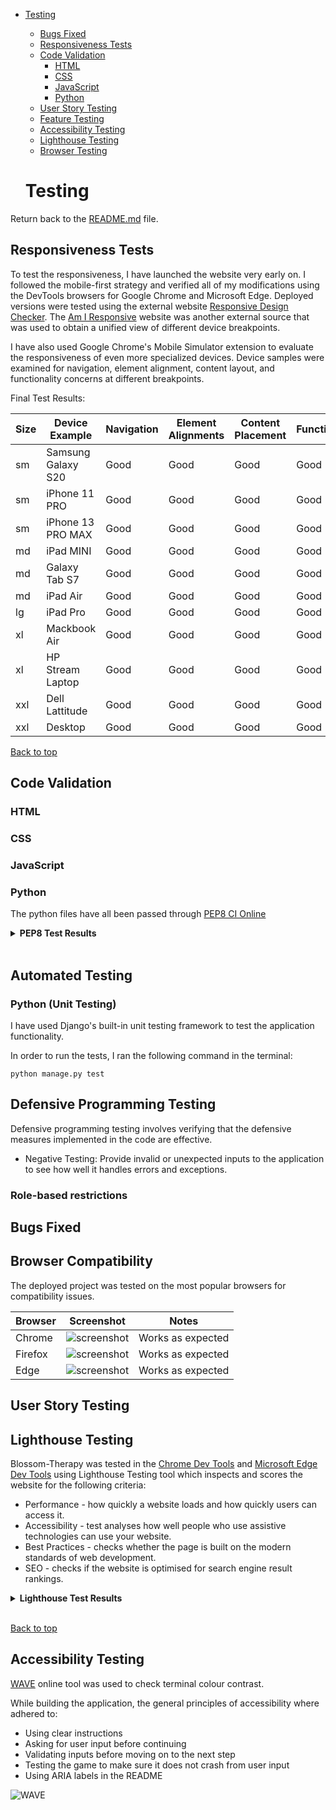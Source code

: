 - [Testing](#testing)
  * [Bugs Fixed](#bugs-fixed)
  * [Responsiveness Tests](#responsiveness-tests)
  * [Code Validation](#code-validation)
    + [HTML](#html)
    + [CSS](#css)
    + [JavaScript](#javascript)
    + [Python](#python)
  * [User Story Testing](#user-story-testing)
  * [Feature Testing](#feature-testing)
  * [Accessibility Testing](#accessibility-testing)
  * [Lighthouse Testing](#lighthouse-testing)
  * [Browser Testing](#browser-testing)

  # Testing

Return back to the [README.md](README.md) file.

## Responsiveness Tests

To test the responsiveness, I have launched the website very early on. I followed the mobile-first strategy and verified all of my modifications using the DevTools browsers for Google Chrome and Microsoft Edge. Deployed versions were tested using the external website [Responsive Design Checker](https://responsivedesignchecker.com/ "Responsive Design Checker"). The [Am I Responsive](https://ui.dev/amiresponsive "Am I responsive") website was another external source that was used to obtain a unified view of different device breakpoints.

I have also used Google Chrome's Mobile Simulator extension to evaluate the responsiveness of even more specialized devices. Device samples were examined for navigation, element alignment, content layout, and functionality concerns at different breakpoints.

Final Test Results:

| Size | Device Example     | Navigation | Element Alignments | Content Placement | Functionality | Notes                                             |
| ---- | ------------------ | ---------- | ------------------ | ----------------- | ------------- | ------------------------------------------------- |
| sm   | Samsung Galaxy S20 | Good       | Good               | Good              | Good          | 
| sm   | iPhone 11 PRO      | Good       | Good               | Good              | Good          |                           
| sm   | iPhone 13 PRO MAX  | Good       | Good               | Good              | Good          | 
| md   | iPad MINI          | Good       | Good               | Good              | Good          |                                                   |
| md   | Galaxy Tab S7      | Good       | Good               | Good              | Good          |                                                   |
| md   | iPad Air           | Good       | Good               | Good              | Good          |                                                   |
| lg   | iPad Pro           | Good       | Good               | Good              | Good          |                                                   |
| xl   | Mackbook Air       | Good       | Good               | Good              | Good          |                             
| xl   | HP Stream Laptop   | Good       | Good               | Good              | Good          |
| xxl  | Dell Lattitude     | Good       | Good               | Good              | Good          |                                                   |
| xxl  | Desktop            | Good       | Good               | Good              | Good          |                                                   |

[Back to top](#contents)


## Code Validation

### HTML

### CSS

### JavaScript

### Python

The python files have all been passed through [PEP8 CI Online](https://pep8ci.herokuapp.com/)

<details><summary><b>PEP8 Test Results</b></summary>

**run.py:**

![run.py](docs/pep8-run-py-result.png)

</details><br/>

## Automated Testing



### Python (Unit Testing)

I have used Django's built-in unit testing framework to test the application functionality.

In order to run the tests, I ran the following command in the terminal:

`python manage.py test`

## Defensive Programming Testing

Defensive programming testing involves verifying that the defensive measures implemented in the code are effective. 


- Negative Testing: Provide invalid or unexpected inputs to the application to see how well it handles errors and exceptions.

### Role-based restrictions

## Bugs Fixed

## Browser Compatibility

The deployed project was tested on the most popular browsers for compatibility issues.

| Browser | Screenshot | Notes |
| --- | --- | --- |
| Chrome | ![screenshot](/readme/docs/chrome.png) | Works as expected |
| Firefox | ![screenshot](/readme/docs/firefox.png) | Works as expected |
| Edge | ![screenshot](/readme/docs//edge.png) | Works as expected |


## User Story Testing

## Lighthouse Testing

Blossom-Therapy was tested in the [Chrome Dev Tools](https://developer.chrome.com/docs/devtools/) and [Microsoft Edge Dev Tools](https://docs.microsoft.com/en-us/microsoft-edge/devtools-guide-chromium/open/?tabs=cmd-Windows) using Lighthouse Testing tool which inspects and scores the website for the following criteria:

* Performance - how quickly a website loads and how quickly users can access it.
* Accessibility - test analyses how well people who use assistive technologies can use your website.
* Best Practices - checks whether the page is built on the modern standards of web development.
* SEO - checks if the website is optimised for search engine result rankings.

<details><summary><b>Lighthouse Test Results</b></summary>

Tests for Desktop on Lighthouse Chrome:
![Lighthouse-Desktop-Chrome](/readme/docs/lighthouse-desktop-chrome-index.png "Lighthouse-Desktop-Chrome")

Tests for Mobile on Lighthouse Chrome:
![Lighthouse-Mobile-Chrome](/readme/docs/lighthouse-mobile-chrome-index.png "Lighthouse-Mobile-Chrome")

Tests for Desktop Lighthouse Edge:
![Lighthouse-Desktop-Edge](/readme/docs/lighthouse-desktop-edge-index.png "Lighthouse-Desktop-Edge")

Tests for Mobile on Lighthouse Edge:
![Lighthouse-Mobile-Edge](/readme/docs/lighthouse-mobile-edge-index.png "Lighthouse-Mobile-Edge")

</details><br/>

[Back to top](#contents)


## Accessibility Testing

[WAVE](https://wave.webaim.org/) online tool was used to check terminal colour contrast.

While building the application, the general principles of accessibility where adhered to: 

- Using clear instructions
- Asking for user input before continuing
- Validating inputs before moving on to the next step
- Testing the game to make sure it does not crash from user input
- Using ARIA labels in the README

![WAVE](docs/summary.png)